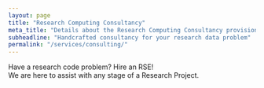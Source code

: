 ```yaml
---
layout: page
title: "Research Computing Consultancy"
meta_title: "Details about the Research Computing Consultancy provision"
subheadline: "Handcrafted consultancy for your research data problem"
permalink: "/services/consulting/"
---
```


Have a research code problem? Hire an RSE!  
We are here to assist with any stage of a Research Project.
